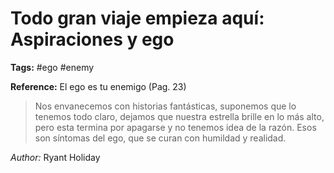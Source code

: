 # Todo gran viaje empieza aquí: Aspiraciones y ego

**Tags:** #ego #enemy

**Reference:** El ego es tu enemigo (Pag. 23)

> Nos envanecemos con historias fantásticas, suponemos que lo tenemos todo claro, dejamos que nuestra estrella brille en lo más alto, pero esta termina por apagarse y no tenemos idea de la razón. Esos son síntomas del ego, que se curan con humildad y realidad.

*Author:* Ryant Holiday

